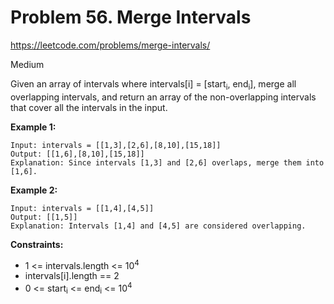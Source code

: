 # Problem 56. Merge Intervals
<https://leetcode.com/problems/merge-intervals/>

Medium

Given an array of intervals where intervals[i] = [start<sub>i</sub>, end<sub>i</sub>], merge all overlapping intervals, and return an array of the non-overlapping intervals that cover all the intervals in the input.

**Example 1:**

    Input: intervals = [[1,3],[2,6],[8,10],[15,18]]
    Output: [[1,6],[8,10],[15,18]]
    Explanation: Since intervals [1,3] and [2,6] overlaps, merge them into [1,6].

**Example 2:**

    Input: intervals = [[1,4],[4,5]]
    Output: [[1,5]]
    Explanation: Intervals [1,4] and [4,5] are considered overlapping.

**Constraints:**

* 1 <= intervals.length <= 10<sup>4</sup>
* intervals[i].length == 2
* 0 <= start<sub>i</sub> <= end<sub>i</sub> <= 10<sup>4</sup>
